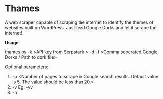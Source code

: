 # Thames
A web scraper capable of scraping the internet to identify the themes of websites built on WordPress.
Just feed Google Dorks and let it scrape the internet!


**Usage**

thames.py -k \<API key from [Serpstack](http://www.serpstack.com) \> -d|-f <Comma seperated Google Dorks / Path to dork file>





  
Optional parameters:
1. -p <Number of pages to scrape in Google search results. Default value is 5. The value should be less than 20.>
2. -v <Verbosity> Eg: -vv
3. -h <help>
